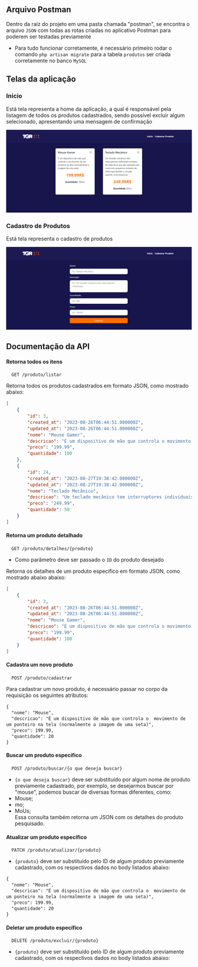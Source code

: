 
## Arquivo Postman

Dentro da raíz do projeto em uma pasta chamada "postman", se encontra o arquivo `JSON` com todas as rotas criadas no aplicativo Postman para poderem ser testadas previamente

- Para tudo funcionar corretamente, é necessário primeiro rodar o comando `php artisan migrate` para a tabela `produtos` ser criada corretamente no banco `MySQL`

## Telas da aplicação

### Início

Está tela representa a home da aplicação, a qual é responsável pela listagem de todos os produtos cadastrados, sendo possível excluir 
algum selecionado, apresentando uma mensagem de confirmação

<img src="/public/img/inicio.png" alt="tela inicial da aplicação com a listagem de produtos"/>

### Cadastro de Produtos

Está tela representa o cadastro de produtos

<img src="/public/img/cadastrar-produtos.png" alt="tela inicial da aplicação com a listagem de produtos"/>

## Documentação da API

#### Retorna todos os itens

```http
  GET /produto/listar
```
Retorna todos os produtos cadastrados em formato JSON, como mostrado abaixo:
```json
[
    {
        "id": 3,
        "created_at": "2023-08-26T06:44:51.000000Z",
        "updated_at": "2023-08-26T06:44:51.000000Z",
        "nome": "Mouse Gamer",
        "descricao": "É um dispositivo de mão que controla o movimento de um ponteiro na tela (normalmente a imagem de uma seta)",
        "preco": "199.99",
        "quantidade": 100
    },
    {
        "id": 24,
        "created_at": "2023-08-27T19:38:42.000000Z",
        "updated_at": "2023-08-27T19:38:42.000000Z",
        "nome": "Teclado Mecânico",
        "descricao": "Um teclado mecânico tem interruptores individuais embaixo de cada tecla que são operados por mola com pequenos contatos de metal que fecham o circuito quando você pressiona.",
        "preco": "249.99",
        "quantidade": 50
    }
]
```

#### Retorna um produto detalhado

```http
  GET /produto/detalhes/{produto}
```

- Como parâmetro deve ser passado o `ID` do produto desejado

Retorna os detalhes de um produto específico em formato JSON, como mostrado abaixo abaixo:
```json
[
    {
        "id": 3,
        "created_at": "2023-08-26T06:44:51.000000Z",
        "updated_at": "2023-08-26T06:44:51.000000Z",
        "nome": "Mouse Gamer",
        "descricao": "É um dispositivo de mão que controla o movimento de um ponteiro na tela (normalmente a imagem de uma seta)",
        "preco": "199.99",
        "quantidade": 100
    }
]
```

#### Cadastra um novo produto

```http
  POST /produto/cadastrar
```
Para cadastrar um novo produto, é necessário passar no corpo da requisição os seguintes atributos:

```
{
  "nome": "Mouse",
  "descricao": "É um dispositivo de mão que controla o  movimento de um ponteiro na tela (normalmente a imagem de uma seta)",
  "preco": 199.99,
  "quantidade": 20
}
```

#### Buscar um produto específico

```http
  POST /produto/buscar/{o que deseja buscar}
```

- `{o que deseja buscar}` deve ser substituído por algum nome de produto previamente cadastrado, por exemplo, se desejarmos buscar por "mouse", podemos buscar de diversas formas diferentes, como:
- Mouse;
- mo;
- MoUs;</br>
Essa consulta também retorna um JSON com os detalhes do produto pesquisado.

#### Atualizar um produto específico

```http
  PATCH /produto/atualizar/{produto}
```
- `{produto}` deve ser substituído pelo ID de algum produto previamente cadastrado, com os respectivos dados no body listados abaixo:

```
{
  "nome": "Mouse",
  "descricao": "É um dispositivo de mão que controla o  movimento de um ponteiro na tela (normalmente a imagem de uma seta)",
  "preco": 199.99,
  "quantidade": 20
}
```

#### Deletar um produto específico

```http
  DELETE /produto/excluir/{produto}
```
- `{produto}` deve ser substituído pelo ID de algum produto previamente cadastrado, com os respectivos dados no body listados abaixo:
